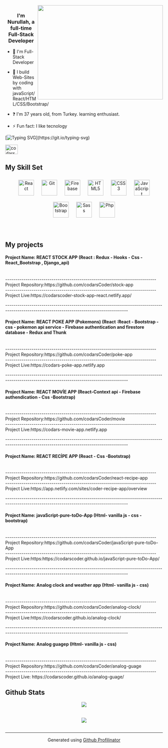 <div align="right">
<img src="https://thumbs.gfycat.com/ExemplaryFairFeline-max-1mb.gif" align="right" height="300" width="400" />
</div>  
  

### <div align="center">I'm Nurullah, a full-time Full-Stack Developer </div>  
  



- :telescope: I'm Full-Stack Developer
  

- :seedling: I build Web-Sites by coding with javaScript/React/HTML/CSS/Bootstrap/
  

- :question: I'm 37 years old, from Turkey. learning enthusiast.  
  

- :zap: Fun fact: I like tecnology  

[![Typing SVG](https://readme-typing-svg.herokuapp.com?font=Timmana&size=30&duration=6000&color=F74747&center=true&vCenter=true&lines=%F0%9F%94%97+Connect+with+me...)](https://git.io/typing-svg)
<p align="left">
  <a href="https://www.linkedin.com/in/nurullah-arslan-889661237/" target="blank"><img align="center" src="https://raw.githubusercontent.com/rahuldkjain/github-profile-readme-generator/master/src/images/icons/Social/linked-in-alt.svg" alt="codarsCoder nurullah" height="30" width="40" /></a>
 

  

<br>


## My Skill Set
<div align="center">
<img style="margin: 10px" src="https://profilinator.rishav.dev/skills-assets/react-original-wordmark.svg" alt="React" height="50" />
<img style="margin: 10px" src="https://profilinator.rishav.dev/skills-assets/git-scm-icon.svg" alt="Git" height="50" />
<img style="margin: 10px" src="https://profilinator.rishav.dev/skills-assets/firebase.png" alt="Firebase" height="50" />
<img style="margin: 10px" src="https://profilinator.rishav.dev/skills-assets/html5-original-wordmark.svg" alt="HTML5" height="50" />
<img style="margin: 10px" src="https://profilinator.rishav.dev/skills-assets/css3-original-wordmark.svg" alt="CSS3" height="50" />
<img style="margin: 10px" src="https://profilinator.rishav.dev/skills-assets/javascript-original.svg" alt="JavaScript" height="50" />
<img style="margin: 10px" src="https://profilinator.rishav.dev/skills-assets/bootstrap-plain.svg" alt="Bootstrap" height="50" />
<img style="margin: 10px" src="https://profilinator.rishav.dev/skills-assets/sass-original.svg" alt="Sass" height="50" />
<img style="margin: 10px" src="https://profilinator.rishav.dev/skills-assets/php-original.svg" alt="Php" height="50" />
  
</div>

<br/>

<br/>  



## My projects

 <h4> Project Name:  REACT STOCK APP (React : Redux - Hooks  - Css - React_Bootstrap ,  Django_api)</h4> <br/> 
---------------------------------------------------------------------------<br/>
 Project Repository:https://github.com/codarsCoder/stock-app <br/>
 ---------------------------------------------------------------------------<br/>
 Project Live:https://codarscoder-stock-app-react.netlify.app/ <br/>

-------------------------------------------------------------------------------------------------------------------------------------------<br/>

 <h4> Project Name:  REACT POKE APP (Pokemons) (React :React - Bootstrap - css - pokemon api service - Firebase authentication and firestore database - Redux and Thunk</h4> <br/> 
---------------------------------------------------------------------------<br/>
 Project Repository:https://github.com/codarsCoder/poke-app <br/>
 ---------------------------------------------------------------------------<br/>
 Project Live:https://codars-poke-app.netlify.app <br/>

-------------------------------------------------------------------------------------------------------------------------------------------<br/>
 <h4> Project Name:  REACT MOVİE APP (React-Context api - Firebase authendication - Css -Bootstrap)</h4> <br/> 
---------------------------------------------------------------------------<br/>
 Project Repository:https://github.com/codarsCoder/movie <br/>
 ---------------------------------------------------------------------------<br/>
 Project Live:https://codars-movie-app.netlify.app <br/>

-------------------------------------------------------------------------------------------------------------------------------------------<br/>
 <h4> Project Name:  REACT RECİPE APP (React - Css -Bootstrap)</h4> <br/> 
---------------------------------------------------------------------------<br/>
 Project Repository:https://github.com/codarsCoder/react-recipe-app <br/>
 ---------------------------------------------------------------------------<br/>
 Project Live:https://app.netlify.com/sites/coder-recipe-app/overview <br/>

-------------------------------------------------------------------------------------------------------------------------------------------<br/>
 <h4> Project Name:  javaScript-pure-toDo-App (Html- vanilla js - css -bootstrap)</h4> <br/> 
---------------------------------------------------------------------------<br/>
 Project Repository:https://github.com/codarsCoder/javaScript-pure-toDo-App <br/>
 ---------------------------------------------------------------------------<br/>
 Project Live:https:https://codarscoder.github.io/javaScript-pure-toDo-App/ <br/>

-------------------------------------------------------------------------------------------------------------------------------------------<br/>

<h4>  Project Name:  Analog clock and weather app (Html- vanilla js - css)</h4> <br/> 
---------------------------------------------------------------------------<br/>
 Project Repository:https://github.com/codarsCoder/analog-clock/ <br/>
 ---------------------------------------------------------------------------<br/>
 Project Live:https://codarscoder.github.io/analog-clock/ <br/>  
 
 
-------------------------------------------------------------------------------------------------------------------------------------------<br/>

 <h4> Project Name:  Analog guagep (Html- vanilla js - css)</h4> <br/> 
---------------------------------------------------------------------------<br/>
 Project Repository:https://github.com/codarsCoder/analog-guage <br/>
 ---------------------------------------------------------------------------<br/>
 Project Live: https://codarscoder.github.io/analog-guage/ <br/>


## Github Stats  
<div align="center"><img src="https://github-readme-stats.vercel.app/api?username=codarsCoder&show_icons=true&count_private=true&hide_border=true" align="center" /></div>  

<br/>  

  

<br/>  

<div align="center">
<img src="https://komarev.com/ghpvc/?username=codarsCoder&&style=flat-square" align="center" />
</div>  
  

<br/>  

  


----
<div align="center">Generated using <a href="https://profilinator.rishav.dev/" target="_blank">Github Profilinator</a></div>
